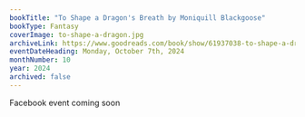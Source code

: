 ```yaml
---
bookTitle: "To Shape a Dragon's Breath by Moniquill Blackgoose"
bookType: Fantasy
coverImage: to-shape-a-dragon.jpg
archiveLink: https://www.goodreads.com/book/show/61937038-to-shape-a-dragon-s-breath
eventDateHeading: Monday, October 7th, 2024
monthNumber: 10
year: 2024
archived: false
---
```


Facebook event coming soon